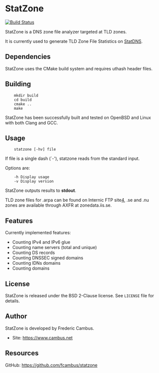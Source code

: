 # StatZone

[![Build Status][1]][2]

StatZone is a DNS zone file analyzer targeted at TLD zones.

It is currently used to generate TLD Zone File Statistics on [StatDNS][3].

## Dependencies

StatZone uses the CMake build system and requires uthash header files.

## Building

        mkdir build
        cd build
        cmake ..
        make

StatZone has been successfully built and tested on OpenBSD and Linux with
both Clang and GCC.

## Usage

        statzone [-hv] file

If file is a single dash (`-'), statzone reads from the standard input.

Options are:

        -h Display usage
        -v Display version

StatZone outputs results to **stdout**.

TLD zone files for .arpa can be found on Internic FTP site[4], .se and
.nu zones are available through AXFR at zonedata.iis.se.

## Features

Currently implemented features:

- Counting IPv4 and IPv6 glue
- Counting name servers (total and unique)
- Counting DS records
- Counting DNSSEC signed domains
- Counting IDNs domains
- Counting domains

## License

StatZone is released under the BSD 2-Clause license. See `LICENSE` file for
details.

## Author

StatZone is developed by Frederic Cambus.

- Site: https://www.cambus.net

## Resources

GitHub: https://github.com/fcambus/statzone

[1]: https://api.travis-ci.org/fcambus/statzone.png?branch=master
[2]: https://travis-ci.org/fcambus/statzone
[3]: https://www.statdns.com
[4]: ftp://ftp.internic.net/domain/
